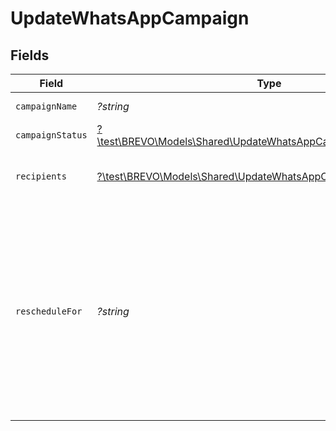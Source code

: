 # UpdateWhatsAppCampaign


## Fields

| Field                                                                                                                                                                                                                                                                                          | Type                                                                                                                                                                                                                                                                                           | Required                                                                                                                                                                                                                                                                                       | Description                                                                                                                                                                                                                                                                                    | Example                                                                                                                                                                                                                                                                                        |
| ---------------------------------------------------------------------------------------------------------------------------------------------------------------------------------------------------------------------------------------------------------------------------------------------- | ---------------------------------------------------------------------------------------------------------------------------------------------------------------------------------------------------------------------------------------------------------------------------------------------- | ---------------------------------------------------------------------------------------------------------------------------------------------------------------------------------------------------------------------------------------------------------------------------------------------- | ---------------------------------------------------------------------------------------------------------------------------------------------------------------------------------------------------------------------------------------------------------------------------------------------- | ---------------------------------------------------------------------------------------------------------------------------------------------------------------------------------------------------------------------------------------------------------------------------------------------- |
| `campaignName`                                                                                                                                                                                                                                                                                 | *?string*                                                                                                                                                                                                                                                                                      | :heavy_minus_sign:                                                                                                                                                                                                                                                                             | Name of the campaign                                                                                                                                                                                                                                                                           | Test WhatsApp                                                                                                                                                                                                                                                                                  |
| `campaignStatus`                                                                                                                                                                                                                                                                               | [?\test\BREVO\Models\Shared\UpdateWhatsAppCampaignCampaignStatus](../../Models/Shared/UpdateWhatsAppCampaignCampaignStatus.md)                                                                                                                                                                 | :heavy_minus_sign:                                                                                                                                                                                                                                                                             | Status of the campaign                                                                                                                                                                                                                                                                         | scheduled                                                                                                                                                                                                                                                                                      |
| `recipients`                                                                                                                                                                                                                                                                                   | [?\test\BREVO\Models\Shared\UpdateWhatsAppCampaignRecipients](../../Models/Shared/UpdateWhatsAppCampaignRecipients.md)                                                                                                                                                                         | :heavy_minus_sign:                                                                                                                                                                                                                                                                             | Segment ids and List ids to include/exclude from campaign                                                                                                                                                                                                                                      |                                                                                                                                                                                                                                                                                                |
| `rescheduleFor`                                                                                                                                                                                                                                                                                | *?string*                                                                                                                                                                                                                                                                                      | :heavy_minus_sign:                                                                                                                                                                                                                                                                             | Reschedule the sending UTC date-time (YYYY-MM-DDTHH:mm:ss.SSSZ) of campaign. **Prefer to pass your timezone in date-time format for accurate result.For example: **2017-06-01T12:30:00+02:00**<br/>Use this field to update the scheduledAt of any existing draft or scheduled WhatsApp campaign.<br/> | 2017-06-01 12:30:00 +0200 +0200                                                                                                                                                                                                                                                                |